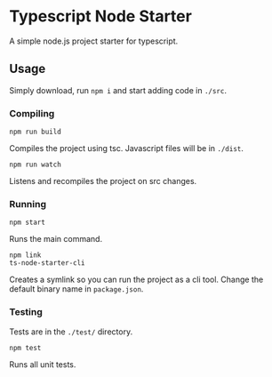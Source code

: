 # Typescript Node Starter

A simple node.js project starter for typescript.

## Usage

Simply download, run `npm i` and start adding code in `./src`.

### Compiling

```shell
npm run build
```

Compiles the project using tsc. Javascript files will be in `./dist`.

```shell
npm run watch
```

Listens and recompiles the project on src changes.

### Running

```shell
npm start
```

Runs the main command.

```shell
npm link
ts-node-starter-cli
```

Creates a symlink so you can run the project as a cli tool. Change the default binary name in `package.json`.

### Testing

Tests are in the `./test/` directory.

```shell
npm test
```

Runs all unit tests.

